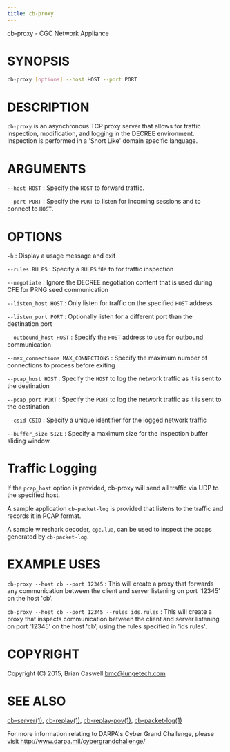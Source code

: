 ```yaml
---
title: cb-proxy
---
```


cb-proxy - CGC Network Appliance

# SYNOPSIS

~~~ sh
cb-proxy [options] --host HOST --port PORT
~~~

# DESCRIPTION

`cb-proxy` is an asynchronous TCP proxy server that allows for traffic inspection, modification, and logging in the DECREE environment.  Inspection is performed in a 'Snort Like' domain specific language.

# ARGUMENTS

`--host HOST`
:   Specify the `HOST` to forward traffic.

`--port PORT`
:   Specify the `PORT` to listen for incoming sessions and to connect to `HOST`.

# OPTIONS
 
`-h`
:   Display a usage message and exit

`--rules RULES`
:   Specify a `RULES` file to for traffic inspection

`--negotiate`
:   Ignore the DECREE negotiation content that is used during CFE for PRNG seed communication

`--listen_host HOST`
:   Only listen for traffic on the specified `HOST` address

`--listen_port PORT`
:   Optionally listen for a different port than the destination port

`--outbound_host HOST`
:   Specify the `HOST` address to use for outbound communication

`--max_connections MAX_CONNECTIONS`
:   Specify the maximum number of connections to process before exiting

`--pcap_host HOST`
:   Specify the `HOST` to log the network traffic as it is sent to the destination

`--pcap_port PORT`
:   Specify the `PORT` to log the network traffic as it is sent to the destination

`--csid CSID`
:   Specify a unique identifier for the logged network traffic

`--buffer_size SIZE`
:   Specify a maximum size for the inspection buffer sliding window 

# Traffic Logging

If the `pcap_host` option is provided, cb-proxy will send all traffic via UDP to the specified host.

A sample application `cb-packet-log` is provided that listens to the traffic and records it in PCAP format.

A sample wireshark decoder, `cgc.lua`, can be used to inspect the pcaps generated by `cb-packet-log`.

# EXAMPLE USES

`cb-proxy --host cb --port 12345`
: This will create a proxy that forwards any communication between the client and server listening on port '12345' on the host 'cb'.

`cb-proxy --host cb --port 12345 --rules ids.rules`
: This will create a proxy that inspects communication between the client and server listening on port '12345' on the host 'cb', using the rules specified in 'ids.rules'.

# COPYRIGHT

Copyright (C) 2015, Brian Caswell <bmc@lungetech.com>

# SEE ALSO

[cb-server(1)](/service-launcher/cb-server/),
[cb-replay(1)](/cb-testing/cb-replay/),
[cb-replay-pov(1)](/cb-testing/cb-replay-pov),
[cb-packet-log(1)](/network-appliance/cb-packet-log/)

For more information relating to DARPA's Cyber Grand Challenge, please visit <http://www.darpa.mil/cybergrandchallenge/>
